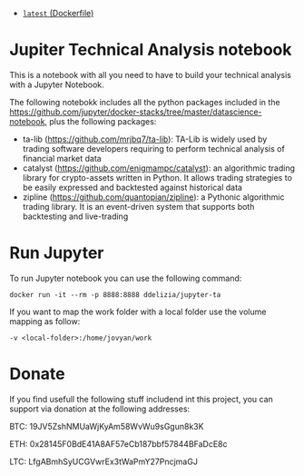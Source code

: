 * [`latest` (Dockerfile)](https://raw.githubusercontent.com/ddelizia/jupyter-ta/master/docker/Dockerfile)

# Jupiter Technical Analysis notebook

This is a notebook with all you need to have to build your technical analysis with a Jupyter Notebook.

The following notebokk includes all the python packages included in the https://github.com/jupyter/docker-stacks/tree/master/datascience-notebook, plus the following packages:

* ta-lib (https://github.com/mrjbq7/ta-lib): TA-Lib is widely used by trading software developers requiring to perform technical analysis of financial market data
* catalyst (https://github.com/enigmampc/catalyst): an algorithmic trading library for crypto-assets written in Python. It allows trading strategies to be easily expressed and backtested against historical data
* zipline (https://github.com/quantopian/zipline): a Pythonic algorithmic trading library. It is an event-driven system that supports both backtesting and live-trading

# Run Jupyter

To run Jupyter notebook you can use the following command:

```
docker run -it --rm -p 8888:8888 ddelizia/jupyter-ta
```

If you want to map the work folder with a local folder use the volume mapping as follow:

```
-v <local-folder>:/home/jovyan/work
```

# Donate

If you find usefull the following stuff includend int this project, you can support via donation at the following addresses:

BTC: 19JV5ZshNMUaWjKyAm58WvWu9sGgun8k3K

ETH: 0x28145F0BdE41A8AF57eCb187bbf57844BFaDcE8c

LTC: LfgABmhSyUCGVwrEx3tWaPmY27PncjmaGJ
